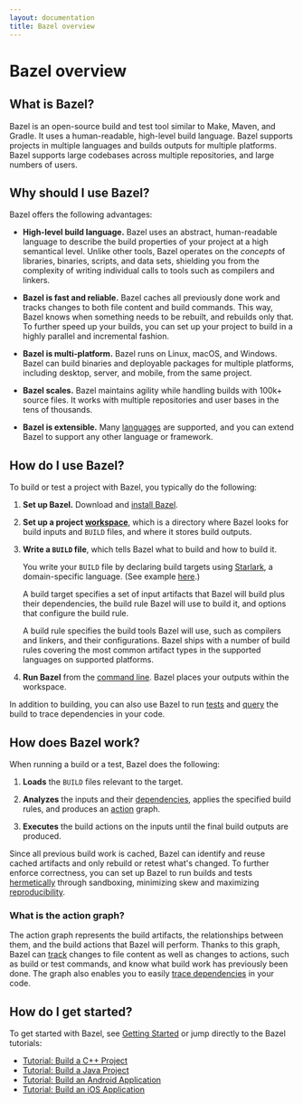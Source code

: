 ```yaml
---
layout: documentation
title: Bazel overview
---
```


# Bazel overview

## What is Bazel?

Bazel is an open-source build and test tool similar to Make, Maven, and Gradle.
It uses a human-readable, high-level build language. Bazel supports projects in
multiple languages and builds outputs for multiple platforms. Bazel supports
large codebases across multiple repositories, and large numbers of users.


## Why should I use Bazel?

Bazel offers the following advantages:

*   **High-level build language.** Bazel uses an abstract, human-readable
    language to describe the build properties of your project at a high
    semantical level. Unlike other tools, Bazel operates on the *concepts*
    of libraries, binaries, scripts, and data sets, shielding you from the
    complexity of writing individual calls to tools such as compilers and
    linkers.

*   **Bazel is fast and reliable.** Bazel caches all previously done work and
    tracks changes to both file content and build commands. This way, Bazel
    knows when something needs to be rebuilt, and rebuilds only that. To further
    speed up your builds, you can set up your project to build in a  highly
    parallel and incremental fashion.

*   **Bazel is multi-platform.** Bazel runs on Linux, macOS, and Windows. Bazel
    can build binaries and deployable packages for multiple platforms, including
    desktop, server, and mobile, from the same project.

*   **Bazel scales.** Bazel maintains agility while handling builds with 100k+
    source files. It works with multiple repositories and user bases in the tens
    of thousands.

*   **Bazel is extensible.** Many [languages](rules.html) are
    supported, and you can extend Bazel to support any other language or
    framework.


## How do I use Bazel?

To build or test a project with Bazel, you typically do the following:

1.  **Set up Bazel.** Download and [install Bazel](install.html).

2.  **Set up a project [workspace](build-ref.html#workspaces)**, which is a
    directory where Bazel looks for build inputs and `BUILD` files, and where it
    stores build outputs.

3.  **Write a `BUILD` file**, which tells Bazel what to build and how to
    build it.

    You write your `BUILD` file by declaring build targets using
    [Starlark](skylark/language.html), a domain-specific language. (See example
    [here](https://github.com/bazelbuild/bazel/blob/master/examples/cpp/BUILD).)

    A build target specifies a set of input artifacts that Bazel will build plus
    their dependencies, the build rule Bazel will use to build it, and options
    that configure the build rule.

    A build rule specifies the build tools Bazel will use, such as compilers and
    linkers, and their configurations. Bazel ships with a number of build rules
    covering the most common artifact types in the supported languages on
    supported platforms.

4. **Run Bazel** from the [command line](command-line-reference.html). Bazel
   places your outputs within the workspace.

In addition to building, you can also use Bazel to run
[tests](test-encyclopedia.html) and [query](query-how-to.html) the build
to trace dependencies in your code.


## How does Bazel work?

When running a build or a test, Bazel does the following:

1.  **Loads** the `BUILD` files relevant to the target.

2.  **Analyzes** the inputs and their
    [dependencies](build-ref.html#dependencies), applies the specified build
    rules, and produces an [action](skylark/concepts.html#evaluation-model)
    graph.

3.  **Executes** the build actions on the inputs until the final build outputs
    are produced.

Since all previous build work is cached, Bazel can identify and reuse cached
artifacts and only rebuild or retest what's changed. To further enforce
correctness, you can set up Bazel to run builds and tests
[hermetically](guide.html#sandboxing) through sandboxing, minimizing skew
and maximizing [reproducibility](guide.html#correctness).


### What is the action graph?

The action graph represents the build artifacts, the relationships between them,
and the build actions that Bazel will perform. Thanks to this graph, Bazel can
[track](guide.html#build-consistency-and-incremental-builds) changes to
file content as well as changes to actions, such as build or test commands, and
know what build work has previously been done. The graph also enables you to
easily [trace dependencies](query-how-to.html) in your code.


## How do I get started?

To get started with Bazel, see [Getting Started](getting-started.html) or jump
directly to the Bazel tutorials:

*   [Tutorial: Build a C++ Project](tutorial/cpp.html)
*   [Tutorial: Build a Java Project](tutorial/java.html)
*   [Tutorial: Build an Android Application](tutorial/android-app.html)
*   [Tutorial: Build an iOS Application](tutorial/ios-app.html)
